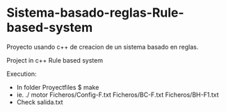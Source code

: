 # Sistema-basado-reglas-Rule-based-system


Proyecto usando c++ de creacion de un sistema basado en reglas.

Project in c++  Rule based system

Execution:  

- In folder Proyectfiles $ make
- ie. ./ motor Ficheros/Config-F.txt Ficheros/BC-F.txt Ficheros/BH-F1.txt
- Check salida.txt

